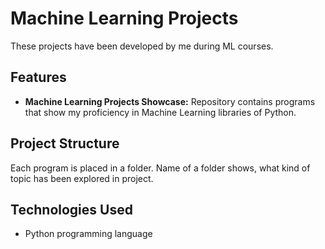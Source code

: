 # Machine Learning Projects

These projects have been developed by me during ML courses.  

## Features

- **Machine Learning Projects Showcase:** Repository contains programs that show my proficiency in Machine Learning libraries of Python.  

## Project Structure

Each program is placed in a folder. Name of a folder shows, what kind of topic has been explored in project.

## Technologies Used

- Python programming language
